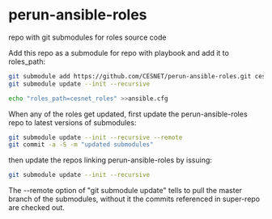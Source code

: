 # perun-ansible-roles
repo with git submodules for roles source code

Add this repo as a submodule for repo with playbook and add it to roles_path:

```bash
git submodule add https://github.com/CESNET/perun-ansible-roles.git cesnet_roles 
git submodule update --init --recursive

echo "roles_path=cesnet_roles" >>ansible.cfg
```

When any of the roles get updated, first update the perun-ansible-roles repo to latest versions of submodules:
```bash
git submodule update --init --recursive --remote
git commit -a -S -m "updated submodules"
```
then update the repos linking perun-ansible-roles by issuing:
```bash
git submodule update --init --recursive 
```

The --remote option of "git submodule update" tells to pull the master branch of the submodules,
without it the commits referenced in super-repo are checked out.

